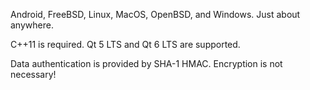 Android, FreeBSD, Linux, MacOS, OpenBSD, and Windows. Just about anywhere.

C++11 is required. Qt 5 LTS and Qt 6 LTS are supported.

Data authentication is provided by SHA-1 HMAC. Encryption is not necessary! 
